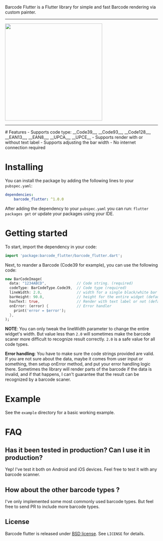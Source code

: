 Barcode Flutter is a Flutter library for simple and fast Barcode rendering via custom painter.
<br/>
<hr>
<img src="http://i.imgur.com/qW856Dh.png" align="center" width="320">
<br/>

<hr>
# Features
- Supports code type: __Code39__, __Code93__, __Code128__, __EAN13__, __EAN8__, __UPCA__, __UPCE__
- Supports render with or without text label
- Supports adjusting the bar width
- No internet connection required

# Installing
You can install the package by adding the following lines to your `pubspec.yaml`:

```yaml
dependencies:
    barcode_flutter: ^1.0.0
```

After adding the dependency to your `pubspec.yaml` you can run: `flutter packages get` or update your packages using your IDE.

# Getting started
To start, import the dependency in your code:

```dart
import 'package:barcode_flutter/barcode_flutter.dart';
```

Next, to reander a Barcode (Code39 for example), you can use the following code:
```dart
new BarCodeImage(
  data: "1234ABCD",              // Code string. (required)
  codeType: BarCodeType.Code39,  // Code type (required)
  lineWidth: 2.0,                // width for a single black/white bar (default: 2.0)
  barHeight: 90.0,               // height for the entire widget (default: 100.0)
  hasText: true,                 // Render with text label or not (default: false)
  onError: (error) {             // Error handler
    print('error = $error');
  },
);
```

__NOTE__: You can only tweak the lineWidth parameter to change the entire widget's width. But value less than `2.0` will sometimes make the barcode scaner more difficult to recognize result correctly. `2.0` is a safe value for all code types.

__Error handling__: You have to make sure the code strings provided are valid. If you are not sure about the data, maybe it comes from
user input or something, then setup onError method, and put your error handling logic there. Sometimes the library will render parts of
the barcode if the data is invalid, and if that happens, I can't guarantee that the result can be recognized by a barcode scaner. 

# Example
See the `example` directory for a basic working example.

# FAQ
## Has it been tested in production? Can I use it in production?
Yep! I've test it both on Android and iOS devices. Feel free to test it with any barcode scanner.

## How about the other barcode types ?
I've only implemented some most commonly used barcode types. But feel free to send PR to include more barcode types.

## License
Barcode flutter is released under [BSD license](http://opensource.org/licenses/BSD-2-Clause). See `LICENSE` for details.
